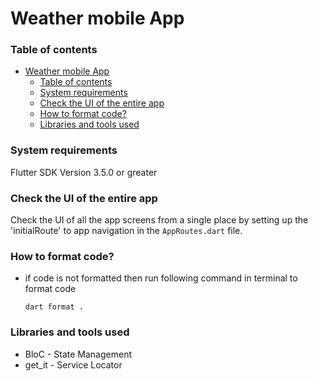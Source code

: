 # Weather mobile App
### Table of contents
- [Weather mobile App](#weather-mobile-app)
    - [Table of contents](#table-of-contents)
    - [System requirements](#system-requirements)
    - [Check the UI of the entire app](#check-the-ui-of-the-entire-app)
    - [How to format code?](#how-to-format-code)
    - [Libraries and tools used](#libraries-and-tools-used)

### System requirements
Flutter SDK Version 3.5.0 or greater

### Check the UI of the entire app
Check the UI of all the app screens from a single place by setting up the 'initialRoute' to app navigation in the `AppRoutes.dart` file.
### How to format code?
- if code is not formatted then run following command in terminal to format code
  ```
  dart format .
  ```

### Libraries and tools used

- BloC - State Management
- get_it - Service Locator
